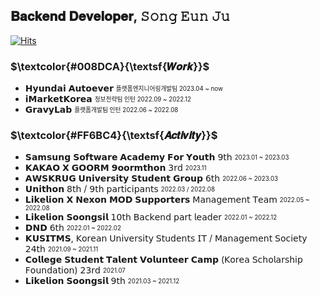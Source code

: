 ## 𝐁𝐚𝐜𝐤𝐞𝐧𝐝 𝐃𝐞𝐯𝐞𝐥𝐨𝐩𝐞𝐫, 𝚂𝚘𝚗𝚐 𝙴𝚞𝚗 𝙹𝚞

[![Hits](https://hits.seeyoufarm.com/api/count/incr/badge.svg?url=https%3A%2F%2Fgithub.com%2FSong-EunJu&count_bg=%233FB5E7&title_bg=%23000000&icon=ghostery.svg&icon_color=%23FFFFFF&title=%EB%B0%A9%EB%AC%B8%ED%95%9C%EA%B1%B0+%EB%93%A4%EC%BC%B0+%EC%86%A1&edge_flat=false)](https://hits.seeyoufarm.com)

### $\textcolor{#008DCA}{\textsf{𝑾𝒐𝒓𝒌}}$
- 𝗛𝘆𝘂𝗻𝗱𝗮𝗶 𝗔𝘂𝘁𝗼𝗲𝘃𝗲𝗿 <sub><sup>플랫폼엔지니어링개발팀 2023.04 ~ now
- 𝗶𝗠𝗮𝗿𝗸𝗲𝘁𝗞𝗼𝗿𝗲𝗮 <sub><sup>정보전략팀 인턴 2022.09 ~ 2022.12
- 𝗚𝗿𝗮𝘃𝘆𝗟𝗮𝗯 <sub><sup>플랫폼개발팀 인턴 2022.06 ~ 2022.08

### $\textcolor{#FF6BC4}{\textsf{𝑨𝒄𝒕𝒊𝒗𝒊𝒕𝒚}}$
- 𝗦𝗮𝗺𝘀𝘂𝗻𝗴 𝗦𝗼𝗳𝘁𝘄𝗮𝗿𝗲 𝗔𝗰𝗮𝗱𝗲𝗺𝘆 𝗙𝗼𝗿 𝗬𝗼𝘂𝘁𝗵 𝟫𝗍𝗁 <sub><sup>2023.01 ~ 2023.03
- 𝗞𝗔𝗞𝗔𝗢 𝗫 𝗚𝗢𝗢𝗥𝗠 𝟵𝗼𝗼𝗿𝗺𝘁𝗵𝗼𝗻 𝟥𝗋𝖽 <sub><sup>2023.11
- 𝗔𝗪𝗦𝗞𝗥𝗨𝗚 𝗨𝗻𝗶𝘃𝗲𝗿𝘀𝗶𝘁𝘆 𝗦𝘁𝘂𝗱𝗲𝗻𝘁 𝗚𝗿𝗼𝘂𝗽 𝟨𝗍𝗁 <sub><sup>2022.06 ~ 2023.03
- 𝗨𝗻𝗶𝘁𝗵𝗼𝗻 𝟪𝗍𝗁 / 𝟫𝗍𝗁 𝗉𝖺𝗋𝗍𝗂𝖼𝗂𝗉𝖺𝗇𝗍𝗌 <sub><sup>2022.03 / 2022.08
- 𝗟𝗶𝗸𝗲𝗹𝗶𝗼𝗻 𝗫 𝗡𝗲𝘅𝗼𝗻 𝗠𝗢𝗗 𝗦𝘂𝗽𝗽𝗼𝗿𝘁𝗲𝗿𝘀 𝖬𝖺𝗇𝖺𝗀𝖾𝗆𝖾𝗇𝗍 𝖳𝖾𝖺𝗆 <sub><sup>2022.05 ~ 2022.08
- 𝗟𝗶𝗸𝗲𝗹𝗶𝗼𝗻 𝗦𝗼𝗼𝗻𝗴𝘀𝗶𝗹 𝟣𝟢𝗍𝗁 𝖡𝖺𝖼𝗄𝖾𝗇𝖽 𝗉𝖺𝗋𝗍 𝗅𝖾𝖺𝖽𝖾𝗋 <sub><sup>2022.01 ~ 2022.12
- 𝗗𝗡𝗗 𝟨𝗍𝗁 <sub><sup>2022.01 ~ 2022.02
- 𝗞𝗨𝗦𝗜𝗧𝗠𝗦, 𝖪𝗈𝗋𝖾𝖺𝗇 𝖴𝗇𝗂𝗏𝖾𝗋𝗌𝗂𝗍𝗒 𝖲𝗍𝗎𝖽𝖾𝗇𝗍𝗌 𝖨𝖳 / 𝖬𝖺𝗇𝖺𝗀𝖾𝗆𝖾𝗇𝗍 𝖲𝗈𝖼𝗂𝖾𝗍𝗒 𝟤𝟦𝗍𝗁 <sub><sup>2021.09 ~ 2021.11
- 𝗖𝗼𝗹𝗹𝗲𝗴𝗲 𝗦𝘁𝘂𝗱𝗲𝗻𝘁 𝗧𝗮𝗹𝗲𝗻𝘁 𝗩𝗼𝗹𝘂𝗻𝘁𝗲𝗲𝗿 𝗖𝗮𝗺𝗽 (𝖪𝗈𝗋𝖾𝖺 𝖲𝖼𝗁𝗈𝗅𝖺𝗋𝗌𝗁𝗂𝗉 𝖥𝗈𝗎𝗇𝖽𝖺𝗍𝗂𝗈𝗇) 𝟤𝟥𝗋𝖽 <sub><sup>2021.07
- 𝗟𝗶𝗸𝗲𝗹𝗶𝗼𝗻 𝗦𝗼𝗼𝗻𝗴𝘀𝗶𝗹 𝟫𝗍𝗁 <sub><sup>2021.03 ~ 2021.12
